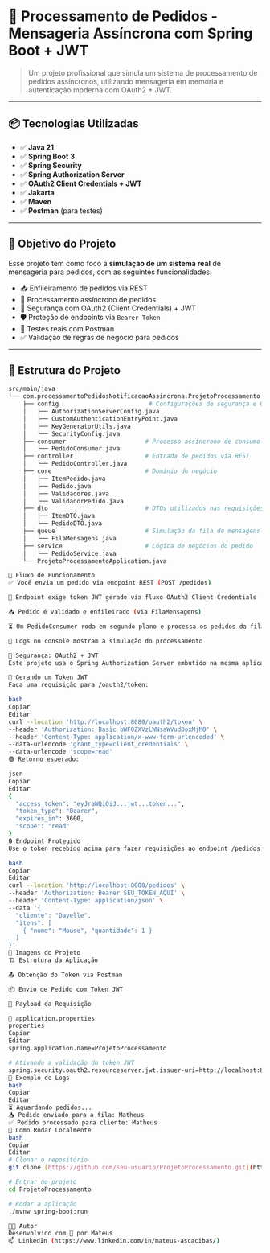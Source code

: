 # 🧾 Processamento de Pedidos - Mensageria Assíncrona com Spring Boot + JWT

> Um projeto profissional que simula um sistema de processamento de pedidos assíncronos, utilizando mensageria em memória e autenticação moderna com OAuth2 + JWT.

---

## 📦 Tecnologias Utilizadas

- ✅ **Java 21**
- ✅ **Spring Boot 3**
- ✅ **Spring Security**
- ✅ **Spring Authorization Server**
- ✅ **OAuth2 Client Credentials + JWT**
- ✅ **Jakarta**
- ✅ **Maven**
- ✅ **Postman** (para testes)

---

## 🧠 Objetivo do Projeto

Esse projeto tem como foco a **simulação de um sistema real** de mensageria para pedidos, com as seguintes funcionalidades:

- 📥 Enfileiramento de pedidos via REST
- 🧵 Processamento assíncrono de pedidos
- 🔐 Segurança com OAuth2 (Client Credentials) + JWT
- 🛡️ Proteção de endpoints via `Bearer Token`
- 🧪 Testes reais com Postman
- ✅ Validação de regras de negócio para pedidos

---

## 🧱 Estrutura do Projeto

```bash
src/main/java
└── com.processamentoPedidosNotificacaoAssincrona.ProjetoProcessamento
    ├── config                         # Configurações de segurança e OAuth2
    │   ├── AuthorizationServerConfig.java
    │   ├── CustomAuthenticationEntryPoint.java
    │   ├── KeyGeneratorUtils.java
    │   └── SecurityConfig.java
    ├── consumer                      # Processo assíncrono de consumo da fila
    │   └── PedidoConsumer.java
    ├── controller                    # Entrada de pedidos via REST
    │   └── PedidoController.java
    ├── core                          # Domínio do negócio
    │   ├── ItemPedido.java
    │   ├── Pedido.java
    │   ├── Validadores.java
    │   └── ValidadorPedido.java
    ├── dto                           # DTOs utilizados nas requisições
    │   ├── ItemDTO.java
    │   └── PedidoDTO.java
    ├── queue                         # Simulação da fila de mensagens (in memory)
    │   └── FilaMensagens.java
    ├── service                       # Lógica de negócios do pedido
    │   └── PedidoService.java
    └── ProjetoProcessamentoApplication.java

🔁 Fluxo de Funcionamento
✅ Você envia um pedido via endpoint REST (POST /pedidos)

🔐 Endpoint exige token JWT gerado via fluxo OAuth2 Client Credentials

📥 Pedido é validado e enfileirado (via FilaMensagens)

⏳ Um PedidoConsumer roda em segundo plano e processa os pedidos da fila

🧾 Logs no console mostram a simulação do processamento

🔐 Segurança: OAuth2 + JWT
Este projeto usa o Spring Authorization Server embutido na mesma aplicação.

🎫 Gerando um Token JWT
Faça uma requisição para /oauth2/token:

bash
Copiar
Editar
curl --location 'http://localhost:8080/oauth2/token' \
--header 'Authorization: Basic bWF0ZXVzLWNsaWVudDoxMjM0' \
--header 'Content-Type: application/x-www-form-urlencoded' \
--data-urlencode 'grant_type=client_credentials' \
--data-urlencode 'scope=read'
🟢 Retorno esperado:

json
Copiar
Editar
{
  "access_token": "eyJraWQiOiJ...jwt...token...",
  "token_type": "Bearer",
  "expires_in": 3600,
  "scope": "read"
}
🔒 Endpoint Protegido
Use o token recebido acima para fazer requisições ao endpoint /pedidos:

bash
Copiar
Editar
curl --location 'http://localhost:8080/pedidos' \
--header 'Authorization: Bearer SEU_TOKEN_AQUI' \
--header 'Content-Type: application/json' \
--data '{
  "cliente": "Dayelle",
  "itens": [
    { "nome": "Mouse", "quantidade": 1 }
  ]
}'
📂 Imagens do Projeto
🏗️ Estrutura da Aplicação

📤 Obtenção do Token via Postman

📦 Envio de Pedido com Token JWT

🧪 Payload da Requisição

📄 application.properties
properties
Copiar
Editar
spring.application.name=ProjetoProcessamento

# Ativando a validação do token JWT
spring.security.oauth2.resourceserver.jwt.issuer-uri=http://localhost:8080
🧪 Exemplo de Logs
bash
Copiar
Editar
⏳ Aguardando pedidos...
📥 Pedido enviado para a fila: Matheus
✅ Pedido processado para cliente: Matheus
🚀 Como Rodar Localmente
bash
Copiar
Editar
# Clonar o repositório
git clone [https://github.com/seu-usuario/ProjetoProcessamento.git](https://github.com/mateusascacibas/ProjetoProcessamentoMensageria.git)

# Entrar no projeto
cd ProjetoProcessamento

# Rodar a aplicação
./mvnw spring-boot:run

👨‍💻 Autor
Desenvolvido com 💙 por Mateus
📫 LinkedIn (https://www.linkedin.com/in/mateus-ascacibas/)
